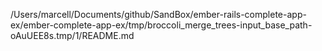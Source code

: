 /Users/marcell/Documents/github/SandBox/ember-rails-complete-app-ex/ember-complete-app-ex/tmp/broccoli_merge_trees-input_base_path-oAuUEE8s.tmp/1/README.md